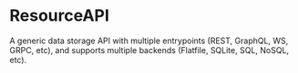# ResourceAPI

A generic data storage API with multiple entrypoints (REST, GraphQL, WS, GRPC, etc), and supports multiple backends (Flatfile, SQLite, SQL, NoSQL, etc).
